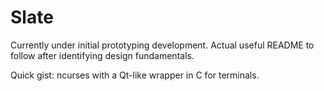 Slate
=====

Currently under initial prototyping development.
Actual useful README to follow after identifying design fundamentals.

Quick gist: ncurses with a Qt-like wrapper in C for terminals.
